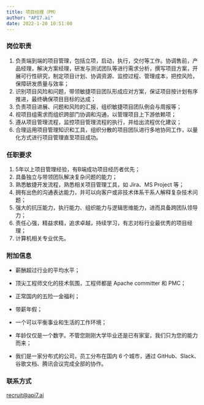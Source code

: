 ```yaml
---
title: 项目经理（PM）
author: "API7.ai"
date: 2022-1-20 10:51:00
---
```


### 岗位职责

1. 负责端到端的项目管理，包括立项，启动，执行，交付等工作。协调售前，产品经理，解决方案经理，研发与测试团队等进行需求分析，撰写项目方案，开展可行性研究，制定项目计划、协调资源、监控过程、管理成本，把控风险，保障研发质量与效率；
2. 识别项目风险和问题，带领敏捷项目团队形成应对方案，保证项目按计划有序推进，最终确保项目目标的达成；
3. 负责项目进展、问题和风险的汇报，组织敏捷项目团队例会与周报等；
4. 视项目组需求而组织跨部门协调和沟通，以管理项目上下游依赖项；
5. 遵从项目管理流程，监控项目管理流程的执行，并给出流程优化建议；
6. 合理运用项目管理知识和工具，组织分散的项目团队进行多地协同工作，以量化方式进行项目管理直至项目成功。

### 任职要求

1. 5年以上项目管理经验，有B端成功项目经历者优先；
2. 具备独立与带领团队解决复杂问题的能力；
3. 熟悉敏捷开发流程，熟悉相关项目管理工具，如 Jira、MS Project 等；
4. 拥有出色的沟通表达能力，并可以向客户或非技术体系干系人解释复杂技术问题；
5. 强大的抗压能力，执行能力、组织能力与逻辑思维能力，进而具备跨团队领导力；
6. 责任心强，精益求精，追求卓越，持续学习，有志对标行业最优秀的项目经理；
7. 计算机相关专业优先。

### 附加信息

- 薪酬超过行业的平均水平；

- 顶尖工程师文化的技术氛围，工程师都是 Apache committer 和 PMC；

- 正常国内的五险一金福利；

- 带薪年假；

- 一个可以平衡事业和生活的工作环境；

- 年龄仅仅是一个数字。不管您刚刚大学毕业还是已有家室，我们只为您的能力而来；

- 我们是一家分布式的公司，员工分布在国内 6 个城市，通过 GitHub、Slack、谷歌文档、腾讯会议完成全部的协作。

### 联系方式

[recruit@api7.ai](mailto:recruit@api7.ai)

